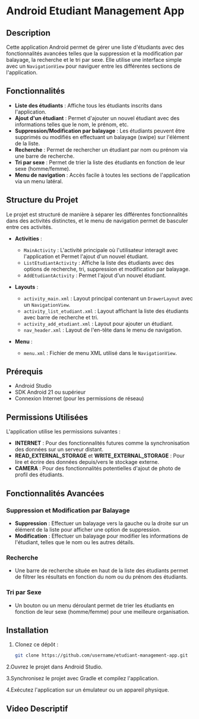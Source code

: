 # Android Etudiant Management App

## Description
Cette application Android permet de gérer une liste d'étudiants avec des fonctionnalités avancées telles que la suppression et la modification par balayage, la recherche et le tri par sexe. Elle utilise une interface simple avec un `NavigationView` pour naviguer entre les différentes sections de l'application.

## Fonctionnalités
- **Liste des étudiants** : Affiche tous les étudiants inscrits dans l'application.
- **Ajout d'un étudiant** : Permet d'ajouter un nouvel étudiant avec des informations telles que le nom, le prénom, etc.
- **Suppression/Modification par balayage** : Les étudiants peuvent être supprimés ou modifiés en effectuant un balayage (swipe) sur l'élément de la liste.
- **Recherche** : Permet de rechercher un étudiant par nom ou prénom via une barre de recherche.
- **Tri par sexe** : Permet de trier la liste des étudiants en fonction de leur sexe (homme/femme).
- **Menu de navigation** : Accès facile à toutes les sections de l'application via un menu latéral.

## Structure du Projet

Le projet est structuré de manière à séparer les différentes fonctionnalités dans des activités distinctes, et le menu de navigation permet de basculer entre ces activités.

- **Activities** :
  - `MainActivity` : L'activité principale où l'utilisateur interagit avec l'application et Permet l'ajout d'un nouvel étudiant.
  - `ListEtudiantActivity` : Affiche la liste des étudiants avec des options de recherche, tri, suppression et modification par balayage.
  - `AddEtudiantActivity` : Permet l'ajout d'un nouvel étudiant.
  
- **Layouts** :
  - `activity_main.xml` : Layout principal contenant un `DrawerLayout` avec un `NavigationView`.
  - `activity_list_etudiant.xml` : Layout affichant la liste des étudiants avec barre de recherche et tri.
  - `activity_add_etudiant.xml` : Layout pour ajouter un étudiant.
  - `nav_header.xml` : Layout de l'en-tête dans le menu de navigation.

- **Menu** :
  - `menu.xml` : Fichier de menu XML utilisé dans le `NavigationView`.

## Prérequis

- Android Studio
- SDK Android 21 ou supérieur
- Connexion Internet (pour les permissions de réseau)

## Permissions Utilisées

L'application utilise les permissions suivantes :

- **INTERNET** : Pour des fonctionnalités futures comme la synchronisation des données sur un serveur distant.
- **READ_EXTERNAL_STORAGE** et **WRITE_EXTERNAL_STORAGE** : Pour lire et écrire des données depuis/vers le stockage externe.
- **CAMERA** : Pour des fonctionnalités potentielles d'ajout de photo de profil des étudiants.

## Fonctionnalités Avancées

### Suppression et Modification par Balayage

- **Suppression** : Effectuer un balayage vers la gauche ou la droite sur un élément de la liste pour afficher une option de suppression.
- **Modification** : Effectuer un balayage pour modifier les informations de l'étudiant, telles que le nom ou les autres détails.

### Recherche

- Une barre de recherche située en haut de la liste des étudiants permet de filtrer les résultats en fonction du nom ou du prénom des étudiants.

### Tri par Sexe

- Un bouton ou un menu déroulant permet de trier les étudiants en fonction de leur sexe (homme/femme) pour une meilleure organisation.

## Installation

1. Clonez ce dépôt :
   ```bash
   git clone https://github.com/username/etudiant-management-app.git
2.Ouvrez le projet dans Android Studio.

3.Synchronisez le projet avec Gradle et compilez l'application.

4.Exécutez l'application sur un émulateur ou un appareil physique.

## Video Descriptif
